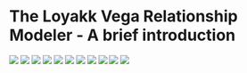 # The Loyakk Vega Relationship Modeler - A brief introduction


![](https://www.loyakk.com/loyakk-builds/loyakkio/Loyakk%20Vega%20Relationship%20Modeler%20V1.0.001.jpeg)
![](https://www.loyakk.com/loyakk-builds/loyakkio/Loyakk%20Vega%20Relationship%20Modeler%20V1.0.002.jpeg)
![](https://www.loyakk.com/loyakk-builds/loyakkio/Loyakk%20Vega%20Relationship%20Modeler%20V1.0.003.jpeg)
![](https://www.loyakk.com/loyakk-builds/loyakkio/Loyakk%20Vega%20Relationship%20Modeler%20V1.0.004.jpeg)
![](https://www.loyakk.com/loyakk-builds/loyakkio/Loyakk%20Vega%20Relationship%20Modeler%20V1.0.005.jpeg)
![](https://www.loyakk.com/loyakk-builds/loyakkio/Loyakk%20Vega%20Relationship%20Modeler%20V1.0.006.jpeg)
![](https://www.loyakk.com/loyakk-builds/loyakkio/Loyakk%20Vega%20Relationship%20Modeler%20V1.0.007.jpeg)
![](https://www.loyakk.com/loyakk-builds/loyakkio/Loyakk%20Vega%20Relationship%20Modeler%20V1.0.008.jpeg)
![](https://www.loyakk.com/loyakk-builds/loyakkio/Loyakk%20Vega%20Relationship%20Modeler%20V1.0.009.jpeg)
![](https://www.loyakk.com/loyakk-builds/loyakkio/Loyakk%20Vega%20Relationship%20Modeler%20V1.0.010.jpeg)
[![](https://www.loyakk.com/loyakk-builds/loyakkio/Loyakk%20Vega%20Relationship%20Modeler%20V1.0.011.jpeg)](mailto:info@loyakk.io "info@loyakk.io")
